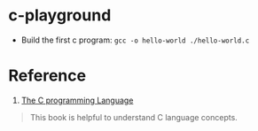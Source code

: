# c-playground


- Build the first c program: `gcc -o hello-world ./hello-world.c`


# Reference 

1. [The C programming Language](https://hikage.freeshell.org/books/theCprogrammingLanguage.pdf)

  > This book is helpful to understand C language concepts.
